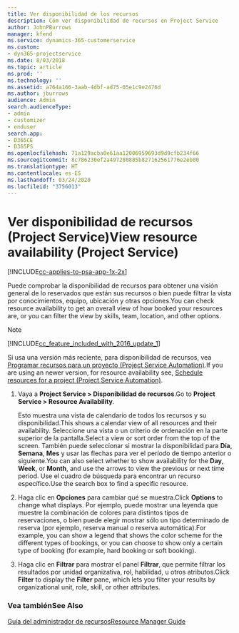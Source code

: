 ```yaml
---
title: Ver disponibilidad de los recursos
description: Cóm ver disponibilidad de recursos en Project Service
author: JohnPBurrows
manager: kfend
ms.service: dynamics-365-customerservice
ms.custom:
- dyn365-projectservice
ms.date: 8/03/2018
ms.topic: article
ms.prod: ''
ms.technology: ''
ms.assetid: a764a166-3aab-4dbf-ad75-05e1c9e2476d
ms.author: jburrows
audience: Admin
search.audienceType:
- admin
- customizer
- enduser
search.app:
- D365CE
- D365PS
ms.openlocfilehash: 71a129acba0e61aa12006959693d9d9cfb234f66
ms.sourcegitcommit: 8c786230ef2a497280885b827162561776e2eb00
ms.translationtype: HT
ms.contentlocale: es-ES
ms.lasthandoff: 03/24/2020
ms.locfileid: "3756013"
---
```

# <a name="view-resource-availability-project-service"></a><span data-ttu-id="e6fbd-103">Ver disponibilidad de recursos (Project Service)</span><span class="sxs-lookup"><span data-stu-id="e6fbd-103">View resource availability (Project Service)</span></span>

[!INCLUDE[cc-applies-to-psa-app-1x-2x](../includes/cc-applies-to-psa-app-1x-2x.md)]

<span data-ttu-id="e6fbd-104">Puede comprobar la disponibilidad de recursos para obtener una visión general de lo reservados que están sus recursos o bien puede filtrar la vista por conocimientos, equipo, ubicación y otras opciones.</span><span class="sxs-lookup"><span data-stu-id="e6fbd-104">You can check resource availability to get an overall view of how booked your resources are, or you can filter the view by skills, team, location, and other options.</span></span>  
  
> [!NOTE]
> [!INCLUDE[cc_feature_included_with_2016_update_1](../includes/cc-feature-included-with-2016-update-1.md)]  
> 
>  <span data-ttu-id="e6fbd-105">Si usa una versión más reciente, para disponibilidad de recursos, vea [Programar recursos para un proyecto (Project Service Automation)](../project-service/schedule-resources-project.md).</span><span class="sxs-lookup"><span data-stu-id="e6fbd-105">If you are using an newer version, for resource availability see, [Schedule resources for a project (Project Service Automation)](../project-service/schedule-resources-project.md).</span></span>  

1. <span data-ttu-id="e6fbd-106">Vaya a **Project Service > Disponibilidad de recursos**.</span><span class="sxs-lookup"><span data-stu-id="e6fbd-106">Go to **Project Service > Resource Availability**.</span></span>  

    <span data-ttu-id="e6fbd-107">Esto muestra una vista de calendario de todos los recursos y su disponibilidad.</span><span class="sxs-lookup"><span data-stu-id="e6fbd-107">This shows a calendar view of all resources and their availability.</span></span> <span data-ttu-id="e6fbd-108">Seleccione una vista o un criterio de ordenación en la parte superior de la pantalla.</span><span class="sxs-lookup"><span data-stu-id="e6fbd-108">Select a view or sort order from the top of the screen.</span></span> <span data-ttu-id="e6fbd-109">También puede seleccionar si mostrar la disponibilidad para **Día**, **Semana**, **Mes** y usar las flechas para ver el período de tiempo anterior o siguiente.</span><span class="sxs-lookup"><span data-stu-id="e6fbd-109">You can also select whether to show availability for the **Day**, **Week**, or **Month**, and use the arrows to view the previous or next time period.</span></span> <span data-ttu-id="e6fbd-110">Use el cuadro de búsqueda para encontrar un recurso específico.</span><span class="sxs-lookup"><span data-stu-id="e6fbd-110">Use the search box to find a specific resource.</span></span>  

2. <span data-ttu-id="e6fbd-111">Haga clic en **Opciones** para cambiar qué se muestra.</span><span class="sxs-lookup"><span data-stu-id="e6fbd-111">Click **Options** to change what displays.</span></span> <span data-ttu-id="e6fbd-112">Por ejemplo, puede mostrar una leyenda que muestre la combinación de colores para distintos tipos de reservaciones, o bien puede elegir mostrar sólo un tipo determinado de reserva (por ejemplo, reserva manual o reserva automática).</span><span class="sxs-lookup"><span data-stu-id="e6fbd-112">For example, you can show a legend that shows the color scheme for the different types of bookings, or you can choose to show only a certain type of booking (for example, hard booking or soft booking).</span></span>  

3. <span data-ttu-id="e6fbd-113">Haga clic en **Filtrar** para mostrar el panel **Filtrar**, que permite filtrar los resultados por unidad organizativa, rol, habilidad, u otros atributos.</span><span class="sxs-lookup"><span data-stu-id="e6fbd-113">Click **Filter** to display the **Filter** pane, which lets you filter your results by organizational unit, role, skill, or other attributes.</span></span>  

### <a name="see-also"></a><span data-ttu-id="e6fbd-114">Vea también</span><span class="sxs-lookup"><span data-stu-id="e6fbd-114">See Also</span></span>  
 [<span data-ttu-id="e6fbd-115">Guía del administrador de recursos</span><span class="sxs-lookup"><span data-stu-id="e6fbd-115">Resource Manager Guide</span></span>](../project-service/resource-manager-guide.md)
